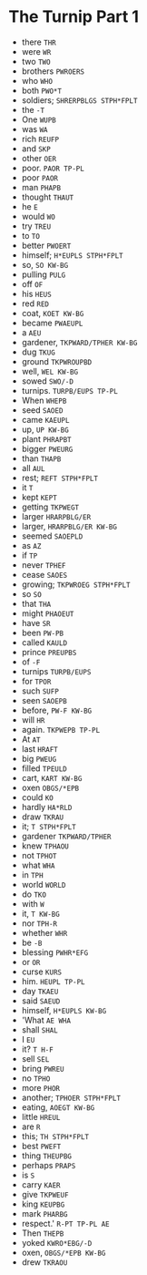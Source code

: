 # The Turnip Part 1

* there `THR`
* were `WR`
* two `TWO`
* brothers `PWROERS`
* who `WHO`
* both `PWO*T`
* soldiers; `SHRERPBLGS STPH*FPLT`
* the `-T`
* One `WUPB`
* was `WA`
* rich `REUFP`
* and `SKP`
* other `OER`
* poor. `PAOR TP-PL`
* poor `PAOR`
* man `PHAPB`
* thought `THAUT`
* he `E`
* would `WO`
* try `TREU`
* to `TO`
* better `PWOERT`
* himself; `H*EUPLS STPH*FPLT`
* so, `SO KW-BG`
* pulling `PULG`
* off `OF`
* his `HEUS`
* red `RED`
* coat, `KOET KW-BG`
* became `PWAEUPL`
* a `AEU`
* gardener, `TKPWARD/TPHER KW-BG`
* dug `TKUG`
* ground `TKPWROUPBD`
* well, `WEL KW-BG`
* sowed `SWO/-D`
* turnips. `TURPB/EUPS TP-PL`
* When `WHEPB`
* seed `SAOED`
* came `KAEUPL`
* up, `UP KW-BG`
* plant `PHRAPBT`
* bigger `PWEURG`
* than `THAPB`
* all `AUL`
* rest; `REFT STPH*FPLT`
* it `T`
* kept `KEPT`
* getting `TKPWEGT`
* larger `HRARPBLG/ER`
* larger, `HRARPBLG/ER KW-BG`
* seemed `SAOEPLD`
* as `AZ`
* if `TP`
* never `TPHEF`
* cease `SAOES`
* growing; `TKPWROEG STPH*FPLT`
* so `SO`
* that `THA`
* might `PHAOEUT`
* have `SR`
* been `PW-PB`
* called `KAULD`
* prince `PREUPBS`
* of `-F`
* turnips `TURPB/EUPS`
* for `TPOR`
* such `SUFP`
* seen `SAOEPB`
* before, `PW-F KW-BG`
* will `HR`
* again. `TKPWEPB TP-PL`
* At `AT`
* last `HRAFT`
* big `PWEUG`
* filled `TPEULD`
* cart, `KART KW-BG`
* oxen `OBGS/*EPB`
* could `KO`
* hardly `HA*RLD`
* draw `TKRAU`
* it; `T STPH*FPLT`
* gardener `TKPWARD/TPHER`
* knew `TPHAOU`
* not `TPHOT`
* what `WHA`
* in `TPH`
* world `WORLD`
* do `TKO`
* with `W`
* it, `T KW-BG`
* nor `TPH-R`
* whether `WHR`
* be `-B`
* blessing `PWHR*EFG`
* or `OR`
* curse `KURS`
* him. `HEUPL TP-PL`
* day `TKAEU`
* said `SAEUD`
* himself, `H*EUPLS KW-BG`
* 'What `AE WHA`
* shall `SHAL`
* I `EU`
* it? `T H-F`
* sell `SEL`
* bring `PWREU`
* no `TPHO`
* more `PHOR`
* another; `TPHOER STPH*FPLT`
* eating, `AOEGT KW-BG`
* little `HREUL`
* are `R`
* this; `TH STPH*FPLT`
* best `PWEFT`
* thing `THEUPBG`
* perhaps `PRAPS`
* is `S`
* carry `KAER`
* give `TKPWEUF`
* king `KEUPBG`
* mark `PHARBG`
* respect.' `R-PT TP-PL AE`
* Then `THEPB`
* yoked `KWRO*EBG/-D`
* oxen, `OBGS/*EPB KW-BG`
* drew `TKRAOU`
